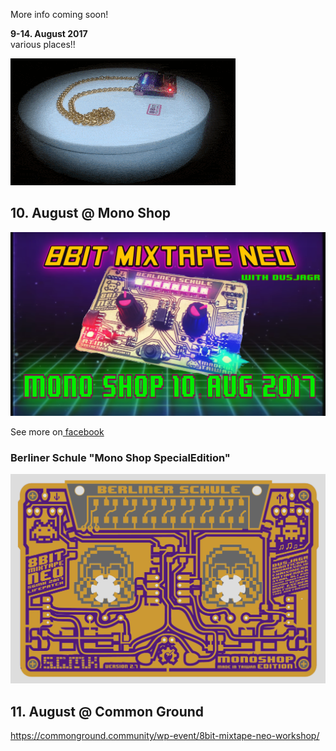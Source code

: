 More info coming soon!

**9-14. August 2017**  
various places!!

![](images/8Bit_jewelry_animation_small.gif)

## 10. August @ Mono Shop

![](images/BerlinerSchule_WorkshopFlyer.png)

See more on[ facebook](https://www.facebook.com/events/433532583713725/)

### Berliner Schule "Mono Shop SpecialEdition"

![](images/8BitMixtape_Berliner.png)

## 11. August @ Common Ground

https://commonground.community/wp-event/8bit-mixtape-neo-workshop/



